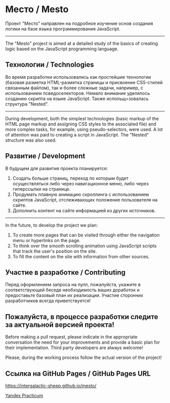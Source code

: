 # Место / Mesto

Проект "Место" направлен на подробное изучение основ создания логики на базе языка программирования JavaScript.

---

The "Mesto" project is aimed at a detailed study of the basics of creating logic based on the JavaScript programming language.

## Технологии / Technologies
Во время разработки использовались как простейшие технологии (базовая разметка HTML-разметка страницы и присвоение CSS-стилей связанным файлом), так и более сложные задачи, например, с использованием псведоселекторов. Немало внимание уделялось созданию скрипта на языке JavaScript. Также испольщ=зовалась структура "Nested".

---
During development, both the simplest technologies (basic markup of the HTML page markup and assigning CSS styles to the associated file) and more complex tasks, for example, using pseudo-selectors, were used. A lot of attention was paid to creating a script in JavaScript. The "Nested" structure was also used.

## Развитие / Development
В будущем для развития проекта планируется:
1. Создать больше страниц, переход по которым будет осуществляться либо через навигационное меню, либо через гиперссылки на странице.
2. Продумать плавную анимацию скроллинга с использованием скриптов JavaScript, отслеживающих положение пользователя на сайте.
3. Дополнить контент на сайте информацией из других источников.

---
In the future, to develop the project we plan:
1. To create more pages that can be visited through either the navigation menu or hyperlinks on the page.
2. To think over the smooth scrolling animation using JavaScript scripts that track the user's position on the site.
3. To fill the content on the site with information from other sources.

## Участие в разработке / Contributing

Перед оформлением запроса на пулл, пожалуйста, укажите в соответствующей беседе необходимость ваших доработок и предоставьте базовый план их реализации. Участие сторонних разработчиков всегда приветствуется!

Пожалуйста, в процессе разработки следите за актуальной версией проекта!
---
Before making a pull request, please indicate in the appropriate conversation the need for your improvements and provide a basic plan for their implementation. Third party developers are always welcome!

Please, during the working process follow the actual version of the project!

## Ссылка на GitHub Pages / GitHub Pages URL

https://intergalactic-sheep.github.io/mesto/

[Yandex Practicum](https://practicum.yandex.ru/)
